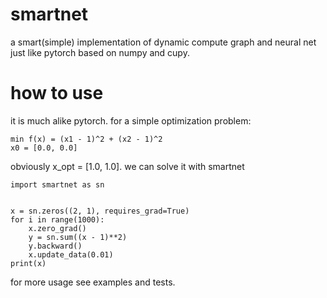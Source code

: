 # smartnet
a smart(simple) implementation of dynamic compute graph and neural net just like pytorch based on numpy and cupy.  
# how to use  
it is much alike pytorch. for a simple optimization problem:

```
min f(x) = (x1 - 1)^2 + (x2 - 1)^2
x0 = [0.0, 0.0]
```
obviously x_opt = [1.0, 1.0]. we can solve it with smartnet
```
import smartnet as sn


x = sn.zeros((2, 1), requires_grad=True)
for i in range(1000):
    x.zero_grad()
    y = sn.sum((x - 1)**2)
    y.backward()
    x.update_data(0.01)
print(x)
```
for more usage see examples and tests.
